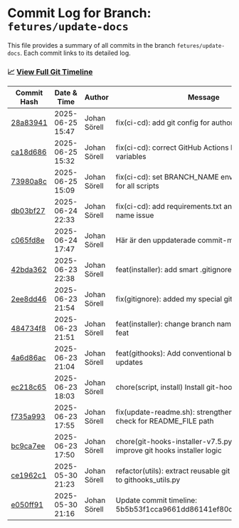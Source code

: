 # Commit Log for Branch: `fetures/update-docs`

This file provides a summary of all commits in the branch `fetures/update-docs`.
Each commit links to its detailed log.

### 📈 [View Full Git Timeline](./git_timeline_report.md)

| Commit Hash | Date & Time       | Author       | Message           |
|-------------|------------------|--------------|-------------------|
| [28a83941](./28a83941.md) | 2025-06-25 15:47 | Johan Sörell | fix(ci-cd): add git config for author identity |
| [ca18d686](./ca18d686.md) | 2025-06-25 15:32 | Johan Sörell | fix(ci-cd): correct GitHub Actions branch name variables |
| [73980a8c](./73980a8c.md) | 2025-06-25 15:09 | Johan Sörell | fix(ci-cd): set BRANCH_NAME environment variable for all scripts |
| [db03bf27](./db03bf27.md) | 2025-06-24 22:33 | Johan Sörell | fix(ci-cd): add requirements.txt and fix branch name issue |
| [c065fd8e](./c065fd8e.md) | 2025-06-24 17:47 | Johan Sörell | Här är den uppdaterade commit-meddelandet: |
| [42bda362](./42bda362.md) | 2025-06-23 22:38 | Johan Sörell | feat(installer): add smart .gitignore management |
| [2ee8dd46](./2ee8dd46.md) | 2025-06-23 21:54 | Johan Sörell | fix(gitignore): added my special git ignore content |
| [484734f8](./484734f8.md) | 2025-06-23 21:51 | Johan Sörell | feat(installer): change branch naming from chore to feat |
| [4a6d86ac](./4a6d86ac.md) | 2025-06-23 21:04 | Johan Sörell | feat(githooks): Add conventional branch naming for updates |
| [ec218c65](./ec218c65.md) | 2025-06-23 18:03 | Johan Sörell | chore(script, install) Install git-hooks files |
| [f735a993](./f735a993.md) | 2025-06-23 17:55 | Johan Sörell | fix(update-readme.sh): strengthen directory safety check for README_FILE path |
| [bc9ca7ee](./bc9ca7ee.md) | 2025-06-23 17:50 | Johan Sörell | chore(git-hooks-installer-v7.5.py): update and improve git hooks installer logic |
| [ce1962c1](./ce1962c1.md) | 2025-05-30 21:23 | Johan Sörell | refactor(utils): extract reusable git helper functions to githooks_utils.py |
| [e050ff91](./e050ff91.md) | 2025-05-30 21:16 | Johan Sörell | Update commit timeline: 5b5b53f1cca9661dd86141ef80d225203e0da525 |
